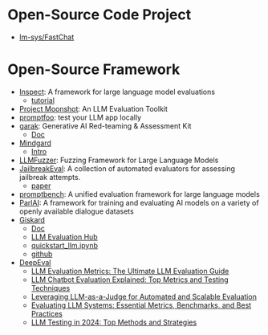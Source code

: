 # Open-Source Code Project
- [lm-sys/FastChat](https://github.com/lm-sys/FastChat)


# Open-Source Framework
- [Inspect](https://github.com/UKGovernmentBEIS/inspect_ai): A framework for large language model evaluations
  - [tutorial](https://inspect.ai-safety-institute.org.uk/tutorial.html)
- [Project Moonshot](https://aiverifyfoundation.sg/project-moonshot/): An LLM Evaluation Toolkit
- [promptfoo](https://github.com/promptfoo/promptfoo): test your LLM app locally
- [garak](https://github.com/leondz/garak): Generative AI Red-teaming & Assessment Kit
  - [Doc](https://docs.garak.ai/garak)
- [Mindgard](https://github.com/Mindgard/cli)
  - [Intro](https://mindgard.ai/ai-security-platform)
- [LLMFuzzer](https://github.com/mnns/LLMFuzzer/tree/main): Fuzzing Framework for Large Language Models
- [JailbreakEval](https://github.com/ThuCCSLab/JailbreakEval): A collection of automated evaluators for assessing jailbreak attempts.
  - [paper](https://arxiv.org/pdf/2406.09321v1)
- [promptbench](https://github.com/microsoft/promptbench/tree/main): A unified evaluation framework for large language models
- [ParlAI](https://github.com/facebookresearch/ParlAI): A framework for training and evaluating AI models on a variety of openly available dialogue datasets
- [Giskard](https://www.giskard.ai/)
  - [Doc](https://docs.giskard.ai/en/latest/getting_started/index.html)
  - [LLM Evaluation Hub](https://www.giskard.ai/products/llm-evaluation-hub)
  - [quickstart_llm.ipynb](https://colab.research.google.com/github/giskard-ai/giskard/blob/main/docs/getting_started/quickstart/quickstart_llm.ipynb#scrollTo=gKFU5-HYqTGJ)
  - [github](https://github.imc.re/Giskard-AI/giskard/tree/main)
- [DeepEval](https://github.com/confident-ai/deepeval)
  - [LLM Evaluation Metrics: The Ultimate LLM Evaluation Guide](https://www.confident-ai.com/blog/llm-evaluation-metrics-everything-you-need-for-llm-evaluation)
  - [LLM Chatbot Evaluation Explained: Top Metrics and Testing Techniques](https://www.confident-ai.com/blog/llm-chatbot-evaluation-explained-top-chatbot-evaluation-metrics-and-testing-techniques)
  - [Leveraging LLM-as-a-Judge for Automated and Scalable Evaluation](https://www.confident-ai.com/blog/why-llm-as-a-judge-is-the-best-llm-evaluation-method)
  - [Evaluating LLM Systems: Essential Metrics, Benchmarks, and Best Practices](https://www.confident-ai.com/blog/evaluating-llm-systems-metrics-benchmarks-and-best-practices)
  - [LLM Testing in 2024: Top Methods and Strategies](https://www.confident-ai.com/blog/llm-testing-in-2024-top-methods-and-strategies)
